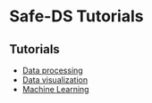 # Safe-DS Tutorials

## Tutorials

-   [Data processing](./data_processing.md)
-   [Data visualization](./visualization.md)
-   [Machine Learning](./machine_learning.md)
